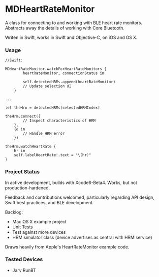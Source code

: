 # MDHeartRateMonitor
A class for connecting to and working with BLE heart rate monitors.  Abstracts away the details of working with Core Bluetooth. 

Writen in Swift, works in Swift and Objective-C, on iOS and OS X.

### Usage
	//Swift:
	
	MDHeartRateMonitor.watchForHeartRateMonitors {
            heartRateMonitor, connectionStatus in
            
            self.detectedHRMs.append(heartRateMonitor)
            // Update selection UI
        }
        
    ...
    
    let theHrm = detectedHRMs[selectedHRMIndex]
        
    theHrm.connect({
            // Inspect characteristics of HRM
        },
        {e in
            // Handle HRM error
        })
        
    theHrm.watchHeartRate {
        hr in
        self.labelHeartRate!.text = "\(hr)"
    }

### Project Status
In active development, builds with Xcode6-Beta4. Works, but not production-hardened.

Feedback and contributions welcomed, particularly regarding API design, Swift best practices, and BLE development.

Backlog:

* Mac OS X example project
* Unit Tests
* Test against more devices
* HRM simulator class (device advertises as central with HRM service)

Draws heavily from Apple's HeartRateMonitor example code.

### Tested Devices

* Jarv RunBT
